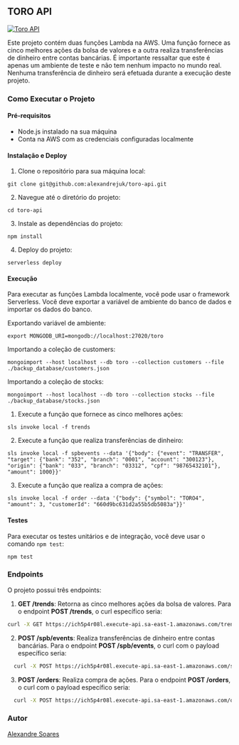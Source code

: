 ## TORO API

[![Toro API](https://github.com/alexandrejuk/toro-api/actions/workflows/deploy.yml/badge.svg)](https://github.com/alexandrejuk/toro-api/actions/workflows/deploy.yml)

Este projeto contém duas funções Lambda na AWS. Uma função fornece as cinco melhores ações da bolsa de valores e a outra realiza transferências de dinheiro entre contas bancárias. É importante ressaltar que este é apenas um ambiente de teste e não tem nenhum impacto no mundo real. Nenhuma transferência de dinheiro será efetuada durante a execução deste projeto.

### Como Executar o Projeto

#### Pré-requisitos

- Node.js instalado na sua máquina
- Conta na AWS com as credenciais configuradas localmente

#### Instalação e Deploy

1. Clone o repositório para sua máquina local:

```
git clone git@github.com:alexandrejuk/toro-api.git
```

2. Navegue até o diretório do projeto:

```
cd toro-api
```

3. Instale as dependências do projeto:

```
npm install
```

4. Deploy do projeto:

```
serverless deploy
```

#### Execução

Para executar as funções Lambda localmente, você pode usar o framework Serverless. Você deve exportar a variável de ambiente do banco de dados e importar os dados do banco.

Exportando variável de ambiente:

```
export MONGODB_URI=mongodb://localhost:27020/toro
```

Importando a coleção de customers:

```
mongoimport --host localhost --db toro --collection customers --file ./backup_database/customers.json
```

Importando a coleção de stocks:

```
mongoimport --host localhost --db toro --collection stocks --file ./backup_database/stocks.json
```

1. Execute a função que fornece as cinco melhores ações:

```
sls invoke local -f trends
```

2. Execute a função que realiza transferências de dinheiro:

```
sls invoke local -f spbevents --data '{"body": {"event": "TRANSFER", "target": {"bank": "352", "branch": "0001", "account": "300123"}, "origin": {"bank": "033", "branch": "03312", "cpf": "98765432101"}, "amount": 1000}}'
```

3. Execute a função que realiza a compra de ações:

```
sls invoke local -f order --data '{"body": {"symbol": "TORO4", "amount": 3, "customerId": "660d9bc631d2a55b5db5083a"}}'
```

#### Testes

Para executar os testes unitários e de integração, você deve usar o comando `npm test`:

```
npm test
```

### Endpoints

O projeto possui três endpoints:

1. **GET /trends**: Retorna as cinco melhores ações da bolsa de valores. Para o endpoint **POST /trends**, o curl específico seria:

```bash
curl -X GET https://ich5p4r08l.execute-api.sa-east-1.amazonaws.com/trends
```

2. **POST /spb/events**: Realiza transferências de dinheiro entre contas bancárias. Para o endpoint **POST /spb/events**, o curl com o payload específico seria:

```bash
  curl -X POST https://ich5p4r08l.execute-api.sa-east-1.amazonaws.com/spb/events -d '{"event": "TRANSFER", "target": {"bank": "352", "branch": "0001", "account": "300123"}, "origin": {"bank": "033", "branch": "03312", "cpf": "98765432101"}, "amount": 1000}'
```

3. **POST /orders**: Realiza compra de ações. Para o endpoint **POST /orders**, o curl com o payload específico seria:

```bash
  curl -X POST https://ich5p4r08l.execute-api.sa-east-1.amazonaws.com/orders -d '{"symbol": "TORO4", "amount": 3, "customerId": "<customerId>"}'
```

### Autor

[Alexandre Soares](https://github.com/alexandrejuk)
